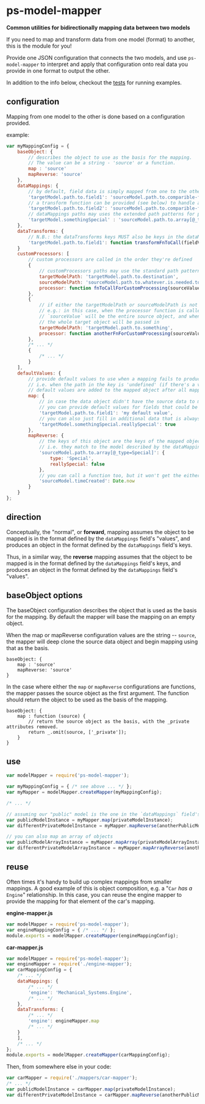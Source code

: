 # ps-model-mapper

**Common utilities for bidirectionally mapping data between two models**

 If you need to map and transform data from one model (format) to another, this is the module for you!

Provide one JSON configuration that connects the two models, and use `ps-model-mapper` to interpret and apply that
configuration onto real data you provide in one format to output the other.

In addition to the info below, checkout the [tests](./test) for running examples.

## configuration

Mapping from one model to the other is done based on a configuration provided.

example:
```javascript
var myMappingConfig = {
    baseObject: {
        // describes the object to use as the basis for the mapping.
        // The value can be a string - 'source' or a function.
        map : 'source'
        mapReverse: 'source'
    },
    dataMappings: {
        // by default, field data is simply mapped from one to the other
        'targetModel.path.to.field1': 'sourceModel.path.to.comparible-field1',
        // a transform function can be provided (see below) to handle any formatting nuances
        'targetModel.path.to.field2': 'sourceModel.path.to.comparible-field2',
        // dataMappings paths may uses the extended path patterns for picking specific items out of an array, e.g.:
        'targetModel.somethingSpecial' : 'sourceModel.path.to.array[@_type=Special]'
    },
    dataTransforms: {
        // N.B.: the dataTransforms keys MUST also be keys in the dataMappings object
        'targetModel.path.to.field1': function transformFnToCall(fieldValue, reverse) { /* ... */ }
    }
    customProcessors: [
        // custom processors are called in the order they're defined
        {
            // customProcessors paths may use the standard path patterns supported by lodash get, set, etc.
            targetModelPath: 'targetModel.path.to.destination',
            sourceModelPath: 'sourceModel.path.to.whatever.is.needed.to.do.this.mapping',
            processor: function fnToCallForCustomProcessing(sourceValue, reverse) { /* ... */ }
        },
        {
            // if either the targetModelPath or sourceModelPath is not provided, the whole data object will be used
            // e.g.: in this case, when the processor function is called going "forward",
            // `sourceValue` will be the entire source object, and when called for "reverse" processing,
            // the whole target object will be passed in
            targetModelPath: 'targetModel.path.to.something',
            processor: function anotherFnForCustomProcessing(sourceValue, reverse) { /* ... */ }
        },
        /* ... */
        {
            /* ... */
        }
    ],
    defaultValues: {
        // provide default values to use when a mapping fails to produce a value for the named fields,
        // i.e. when the path in the key is 'undefined' (if there's a value, including 'null', it won't be applied)
        // default values are added to the mapped object after all mappings/transforms and custom processors are done
        map: {
            // in case the data object didn't have the source data to map,
            // you can provide default values for fields that could be set from elsewhere
            'targetModel.path.to.field1': 'my default value',
            // you can also just fill in additional data that is always the same
            'targetModel.somethingSpecial.reallySpecial': true
        },
        mapReverse: {
            // the keys of this object are the keys of the mapped object when the mapper is run in reverse
            // i.e. they match to the model described by the dataMappings values
            'sourceModel.path.to.array[@_type=Special]': {
                type: 'Special',
                reallySpecial: false
            },
            // you can call a function too, but it won't get the either the data object or the mapped object as context
            'sourceModel.timeCreated': Date.now
        }
    }
};
```

## direction

Conceptually, the "normal", or **forward**, mapping assumes the object to be mapped is in the format defined by the
`dataMappings` field's "values", and produces an object in the format defined by the `dataMappings` field's keys.

Thus, in a similar way, the **reverse** mapping assumes that the object to be mapped is in the format defined by the
`dataMappings` field's keys, and produces an object in the format defined by the `dataMappings` field's "values".

## baseObject options

The baseObject configuration describes the object that is used as the basis for the mapping. By default the mapper will base the mapping on an empty object.

When the map or mapReverse configuration values are the string -- `source`, the mapper will deep clone the source data object and begin mapping using that as the basis.

```
baseObject: {
    map : 'source'
    mapReverse: 'source'
}
```

In the case where either the `map` or `mapReverse` configurations are functions, the mapper passes the source object as the first argument. The function should return the object to be used as the basis of the mapping.

```
baseObject: {
    map : function (source) {
        // return the source object as the basis, with the _private attributes removed.
        return _.omit(source, ['_private']);
    }
}
```

## use

```javascript
var modelMapper = require('ps-model-mapper');

var myMappingConfig = { /* see above ... */ };
var myMapper = modelMapper.createMapper(myMappingConfig);

/* ... */

// assuming our "public" model is the one in the `dataMappings` field's keys ...
var publicModelInstance = myMapper.map(privateModelInstance);
var differentPrivateModelInstance = myMapper.mapReverse(anotherPublicModelInstance);

// you can also map an array of objects
var publicModelArrayInstance = myMapper.mapArray(privateModelArrayInstance);
var differentPrivateModelArrayInstance = myMapper.mapArrayReverse(anotherPublicModelArrayInstance);
```

## reuse

Often times it's handy to build up complex mappings from smaller mappings.
A good example of this is object composition, e.g. a "`Car` _has a_ `Engine`" relationship.
In this case, you can reuse the engine mapper to provide the mapping for that element of the car's mapping.

**engine-mapper.js**
```javascript
var modelMapper = require('ps-model-mapper');
var engineMappingConfig = { /* ... */ };
module.exports = modelMapper.createMapper(engineMappingConfig);
```

**car-mapper.js**
```javascript
var modelMapper = require('ps-model-mapper');
var engineMapper = require('./engine-mapper');
var carMappingConfig = {
    /* ... */
    dataMappings: {
        /* ... */
        'engine': 'Mechanical_Systems.Engine',
        /* ... */
    },
    dataTransforms: {
        /* ... */
        'engine': engineMapper.map
        /* ... */
    }
    ],
    /* ... */
};
module.exports = modelMapper.createMapper(carMappingConfig);
```

Then, from somewhere else in your code:
```javascript
var carMapper = require('./mappers/car-mapper');
/* ... */
var publicModelInstance = carMapper.map(privateModelInstance);
var differentPrivateModelInstance = carMapper.mapReverse(anotherPublicModelInstance);
```
